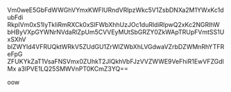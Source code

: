 Vm0weE5GbFdWWGhVYmxKWFlURndVRlpzWkc5V1ZsbDNXa2M1YWxKc1dubFdi
RkpIVm0xS1IyTkliRmRXCk0xSlFWbXhhUzJOc1duRldiRlpwQ2xKc2NGRlhW
bHByVXpGYWNrNVdaRlZpUm5CVVEyMUtSbGRZY0ZkWApTRUpFVmtSS1UxSXhV
blZWYld4VFRUQktWRkV5ZUdGU1ZrWlZWbXhLVGdwaVZrbDZWMnRhYTFReFpG
ZFUKYkZaT1VsaFNSVmx0ZUhkT2JIQkhVbFJzVVZWWE9VeFhiR1EwVFZGdlMx
a3lPVE1LQ25SMWVnPT0KCmZ3YQ==

oow